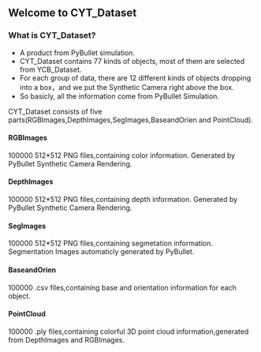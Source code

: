 ## Welcome to CYT_Dataset
### What is CYT_Dataset?
- A product from PyBullet simulation.
- CYT_Dataset contains 77 kinds of objects, most of them are selected from YCB_Dataset.
- For each group of data, there are 12 different kinds of objects dropping into a box，and we put the Synthetic Camera right above the box.
- So basicly, all the information come from PyBullet Simulation.

CYT_Dataset consists of five parts(RGBImages,DepthImages,SegImages,BaseandOrien and PointCloud).
#### RGBImages
100000 512*512 PNG files,containing color information. Generated by PyBullet Synthetic Camera Rendering.
#### DepthImages
100000 512*512 PNG files,containing depth information. Generated by PyBullet Synthetic Camera Rendering.
#### SegImages
100000 512*512 PNG files,containing segmetation information. Segmentation Images automaticly generated by PyBullet.
#### BaseandOrien
100000 .csv files,containing base and orientation information for each object.
#### PointCloud
100000 .ply files,containing colorful 3D point cloud information,generated from DepthImages and RGBImages.
